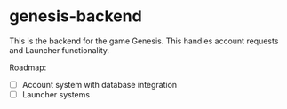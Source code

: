 # genesis-backend

This is the backend for the game Genesis. This handles account requests and Launcher functionality.

Roadmap:
- [ ] Account system with database integration
- [ ] Launcher systems
